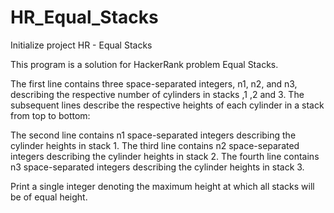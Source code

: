 # HR_Equal_Stacks
Initialize project HR - Equal Stacks

This program is a solution for HackerRank problem Equal Stacks.

The first line contains three space-separated integers, n1, n2, and n3,
describing the respective number of cylinders in stacks ,1 ,2 and 3.
The subsequent lines describe the respective heights of each
cylinder in a stack from top to bottom:

The second line contains n1 space-separated integers describing the
    cylinder heights in stack 1.
The third line contains n2 space-separated integers describing the
    cylinder heights in stack 2.
The fourth line contains n3 space-separated integers describing the
    cylinder heights in stack 3.

Print a single integer denoting the maximum height at which all stacks
will be of equal height.

